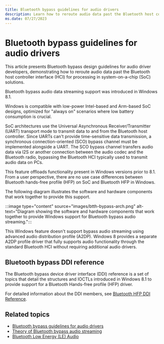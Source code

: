 ```yaml
---
title: Bluetooth bypass guidelines for audio drivers
description: Learn how to reroute audio data past the Bluetooth host controller interface (HCI) for processing in system-on-a-chip (SoC) solutions.
ms.date: 07/27/2023
---
```


# Bluetooth bypass guidelines for audio drivers

This article presents Bluetooth bypass design guidelines for audio driver developers, demonstrating how to reroute audio data past the Bluetooth host controller interface (HCI) for processing in system-on-a-chip (SoC) solutions.

Bluetooth bypass audio data streaming support was introduced in Windows 8.1.

Windows is compatible with low-power Intel-based and Arm-based SoC designs, optimized for "always on" scenarios where low battery consumption is crucial.

SoC architectures use the Universal Asynchronous Receiver/Transmitter (UART) transport mode to transmit data to and from the Bluetooth host controller. Since UARTs can't provide time-sensitive data transmission, a synchronous connection-oriented (SCO) bypass channel must be implemented alongside a UART. The SCO bypass channel transfers audio data via I2S or another connection between the audio codec and the Bluetooth radio, bypassing the Bluetooth HCI typically used to transmit audio data on PCs.

This feature offloads functionality present in Windows versions prior to 8.1. From a user perspective, there are no use case differences between Bluetooth hands-free profile (HFP) on SoC and Bluetooth HFP in Windows.

The following diagram illustrates the software and hardware components that work together to provide this support.

:::image type="content" source="images/btth-bypass-arch.png" alt-text="Diagram showing the software and hardware components that work together to provide Windows support for Bluetooth bypass audio streaming.":::

This Windows feature doesn't support bypass audio streaming using advanced audio distribution profile (A2DP). Windows 8 provides a separate A2DP profile driver that fully supports audio functionality through the standard Bluetooth HCI without requiring additional audio drivers.

## Bluetooth bypass DDI reference

The Bluetooth bypass device driver interface (DDI) reference is a set of topics that detail the structures and IOCTLs introduced in Windows 8.1 to provide support for a Bluetooth Hands-free profile (HFP) driver.

For detailed information about the DDI members, see [Bluetooth HFP DDI Reference](./bluetooth-hfp-ddi-reference.md).

## Related topics

- [Bluetooth bypass guidelines for audio drivers](bluetooth-bypass-guidelines-for-audio-drivers.md)
- [Theory of Bluetooth bypass audio streaming](theory-of-operation.md)
- [Bluetooth Low Energy (LE) Audio](../bluetooth/bluetooth-low-energy-audio.md)
